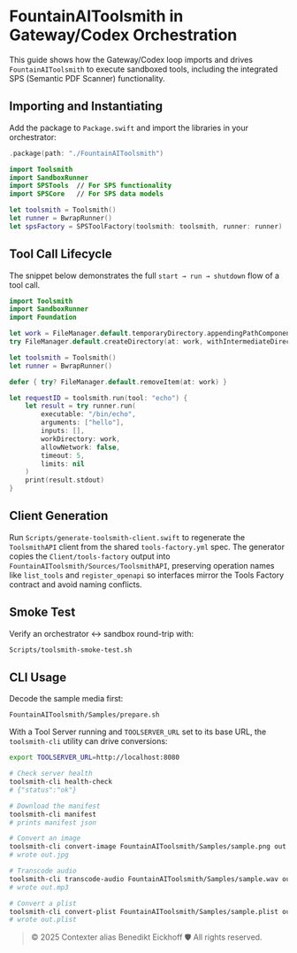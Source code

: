 # FountainAIToolsmith in Gateway/Codex Orchestration

This guide shows how the Gateway/Codex loop imports and drives `FountainAIToolsmith` to execute sandboxed tools, including the integrated SPS (Semantic PDF Scanner) functionality.

## Importing and Instantiating

Add the package to `Package.swift` and import the libraries in your orchestrator:

```swift
.package(path: "./FountainAIToolsmith")
```

```swift
import Toolsmith
import SandboxRunner
import SPSTools  // For SPS functionality
import SPSCore   // For SPS data models

let toolsmith = Toolsmith()
let runner = BwrapRunner()
let spsFactory = SPSToolFactory(toolsmith: toolsmith, runner: runner)
```

## Tool Call Lifecycle

The snippet below demonstrates the full `start → run → shutdown` flow of a tool call.

```swift
import Toolsmith
import SandboxRunner
import Foundation

let work = FileManager.default.temporaryDirectory.appendingPathComponent("work")
try FileManager.default.createDirectory(at: work, withIntermediateDirectories: true)

let toolsmith = Toolsmith()
let runner = BwrapRunner()

defer { try? FileManager.default.removeItem(at: work) }

let requestID = toolsmith.run(tool: "echo") {
    let result = try runner.run(
        executable: "/bin/echo",
        arguments: ["hello"],
        inputs: [],
        workDirectory: work,
        allowNetwork: false,
        timeout: 5,
        limits: nil
    )
    print(result.stdout)
}
```

## Client Generation

Run `Scripts/generate-toolsmith-client.swift` to regenerate the `ToolsmithAPI` client from the shared `tools-factory.yml` spec. The generator copies the `Client/tools-factory` output into `FountainAIToolsmith/Sources/ToolsmithAPI`, preserving operation names like `list_tools` and `register_openapi` so interfaces mirror the Tools Factory contract and avoid naming conflicts.

## Smoke Test

Verify an orchestrator ↔ sandbox round-trip with:

```bash
Scripts/toolsmith-smoke-test.sh
```

## CLI Usage

Decode the sample media first:

```bash
FountainAIToolsmith/Samples/prepare.sh
```

With a Tool Server running and `TOOLSERVER_URL` set to its base URL, the `toolsmith-cli` utility can drive conversions:

```bash
export TOOLSERVER_URL=http://localhost:8080

# Check server health
toolsmith-cli health-check
# {"status":"ok"}

# Download the manifest
toolsmith-cli manifest
# prints manifest json

# Convert an image
toolsmith-cli convert-image FountainAIToolsmith/Samples/sample.png out.jpg
# wrote out.jpg

# Transcode audio
toolsmith-cli transcode-audio FountainAIToolsmith/Samples/sample.wav out.mp3
# wrote out.mp3

# Convert a plist
toolsmith-cli convert-plist FountainAIToolsmith/Samples/sample.plist out.plist
# wrote out.plist
```

> © 2025 Contexter alias Benedikt Eickhoff 🛡️ All rights reserved.
